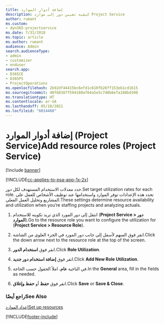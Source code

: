 ```yaml
---
title: إضافة أدوار الموارد
description: كيفية تعيين دور إلى موارد Project Service
author: rumant
ms.custom:
- dyn365-projectservice
ms.date: 7/31/2018
ms.topic: article
ms.author: rumant
audience: Admin
search.audienceType:
- admin
- customizer
- enduser
search.app:
- D365CE
- D365PS
- ProjectOperations
ms.openlocfilehash: 2b92df44415bc6efd1c610fb26ff153eb1cd1615
ms.sourcegitcommit: 40f68387f594180af64a5e5c748b6efa188bd300
ms.translationtype: HT
ms.contentlocale: ar-SA
ms.lasthandoff: 05/10/2021
ms.locfileid: "6014460"
---
```

# <a name="add-resource-roles-project-service"></a><span data-ttu-id="a82d9-103">إضافة أدوار الموارد (Project Service)</span><span class="sxs-lookup"><span data-stu-id="a82d9-103">Add resource roles (Project Service)</span></span>

[!include [banner](../includes/psa-now-project-operations.md)]

[!INCLUDE[cc-applies-to-psa-app-1x-2x](../includes/cc-applies-to-psa-app-1x-2x.md)]

<span data-ttu-id="a82d9-104">حدد معدلات الاستخدام المستهدف‬ لكل دور.</span><span class="sxs-lookup"><span data-stu-id="a82d9-104">Set target utilization rates for each role.</span></span> <span data-ttu-id="a82d9-105">تحدد هذه الإعدادات توفر الموارد واستخدامها عند توظيف الأشخاص للعمل على المشاريع وتحليل العمل الفعلي.</span><span class="sxs-lookup"><span data-stu-id="a82d9-105">These settings determine resource availability and utilization when you’re staffing projects and analyzing actuals.</span></span>  
  
1.  <span data-ttu-id="a82d9-106">انتقل إلى دور المورد الذي تريد تكوينه للاستخدام (**Project Service > دور الموارد**).</span><span class="sxs-lookup"><span data-stu-id="a82d9-106">Go to the resource role you want to configure the utilization for (**Project Service > Resource Role**).</span></span>  
  
2.  <span data-ttu-id="a82d9-107">انقر فوق السهم لأسفل إلى جانب دور المورد في الجزء العلوي من الشاشة.</span><span class="sxs-lookup"><span data-stu-id="a82d9-107">Click the down arrow next to the resource role at the top of the screen.</span></span>  
  
3.  <span data-ttu-id="a82d9-108">انقر فوق **استخدام الدور**.</span><span class="sxs-lookup"><span data-stu-id="a82d9-108">Click **Role Utilization**.</span></span>  
  
4.  <span data-ttu-id="a82d9-109">انقر فوق **إضافة استخدام دور جديد**.</span><span class="sxs-lookup"><span data-stu-id="a82d9-109">Click **Add New Role Utilization**.</span></span>  
  
5.  <span data-ttu-id="a82d9-110">في الناحية **عام**، املأ الحقول حسب الحاجة.</span><span class="sxs-lookup"><span data-stu-id="a82d9-110">In the **General** area, fill in the fields as needed.</span></span>  
  
6.  <span data-ttu-id="a82d9-111">انقر فوق **حفظ** أو **حفظ وإغلاق**.</span><span class="sxs-lookup"><span data-stu-id="a82d9-111">Click **Save** or **Save & Close**.</span></span>  
  
### <a name="see-also"></a><span data-ttu-id="a82d9-112">راجع أيضًا</span><span class="sxs-lookup"><span data-stu-id="a82d9-112">See Also</span></span>  
 [<span data-ttu-id="a82d9-113">إعداد الموارد</span><span class="sxs-lookup"><span data-stu-id="a82d9-113">Set up resources</span></span>](../psa/set-up-resources.md)


[!INCLUDE[footer-include](../includes/footer-banner.md)]